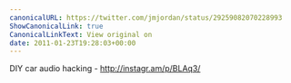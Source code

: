 ```yaml
---
canonicalURL: https://twitter.com/jmjordan/status/29259082070228993
ShowCanonicalLink: true
CanonicalLinkText: View original on
date: 2011-01-23T19:28:03+00:00
---
```

DIY car audio hacking -  http://instagr.am/p/BLAq3/